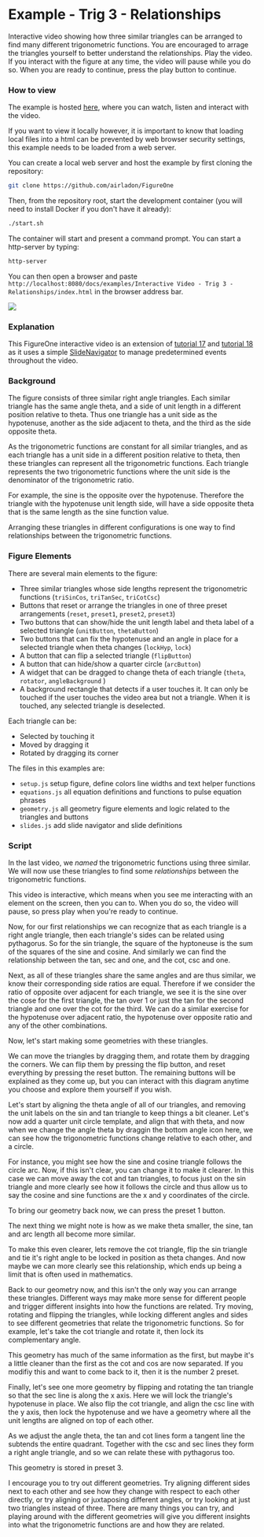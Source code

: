 # Example - Trig 3 - Relationships

Interactive video showing how three similar triangles can be arranged to find many different trigonometric functions. You are encouraged to arrage the triangles yourself to better understand the relationships. Play the video. If you interact with the figure at any time, the video will pause while you do so. When you are ready to continue, press the play button to continue.

### How to view

The example is hosted [here](https://airladon.github.io/FigureOne/examples/Interactive%20Video%20-%20Trig%203%20-%20Relationships/index.html), where you can watch, listen and interact with the video.

If you want to view it locally however, it is important to know that loading local files into a html can be prevented by web browser security settings, this example needs to be loaded from a web server.

You can create a local web server and host the example by first cloning the repository:

```bash
git clone https://github.com/airladon/FigureOne
```

Then, from the repository root, start the development container (you will need to install Docker if you don't have it already):
```bash
./start.sh
```

The container will start and present a command prompt. You can start a http-server by typing:
```bash
http-server
```

You can then open a browser and paste `http://localhost:8080/docs/examples/Interactive Video - Trig 3 - Relationships/index.html` in the browser address bar.


![](example.gif)


### Explanation

This FigureOne interactive video is an extension of [tutorial 17](../../tutorials/15%20-%20Recording%20Slides) and [tutorial 18](../../tutorials/15%20-%20Recording%20Slides) as it uses a simple [SlideNavigator](https://airladon.github.io/FigureOne/api/#slidenavigator) to manage predetermined events throughout the video.

### Background
The figure consists of three similar right angle triangles. Each similar triangle has the same angle theta, and a side of unit length in a different position relative to theta. Thus one triangle has a unit side as the hypotenuse, another as the side adjacent to theta, and the third as the side opposite theta.

As the trigonometric functions are constant for all similar triangles, and as each triangle has a unit side in a different position relative to theta, then these triangles can represent all the trigonometric functions. Each triangle represents the two trigonometric functions where the unit side is the denominator of the trigonometric ratio.

For example, the sine is the opposite over the hypotenuse. Therefore the triangle with the hypotenuse unit length side, will have a side opposite theta that is the same length as the sine function value.

Arranging these triangles in different configurations is one way to find relationships between the trigonometric functions.

### Figure Elements

There are several main elements to the figure:
* Three similar triangles whose side lengths represent the trigonometric functions (`triSinCos`, `triTanSec`, `triCotCsc`)
* Buttons that reset or arrange the triangles in one of three preset arrangements (`reset`, `preset1`, `preset2`, `preset3`)
* Two buttons that can show/hide the unit length label and theta label of a selected triangle (`unitButton`, `thetaButton`)
* Two buttons that can fix the hypotenuse and an angle in place for a selected triangle when theta changes (`lockHyp`, `lock`)
* A button that can flip a selected triangle (`flipButton`)
* A button that can hide/show a quarter circle (`arcButton`)
* A widget that can be dragged to change theta of each triangle (`theta`, `rotator`, `angleBackground` )
* A background rectangle that detects if a user touches it. It can only be touched if the user touches the video area but not a triangle. When it is touched, any selected triangle is deselected.

Each triangle can be:
* Selected by touching it
* Moved by dragging it
* Rotated by dragging its corner


The files in this examples are:
* `setup.js` setup figure, define colors line widths and text helper functions
* `equations.js` all equation definitions and functions to pulse equation phrases
* `geometry.js` all geometry figure elements and logic related to the triangles and buttons
* `slides.js` add slide navigator and slide definitions


### Script

In the last video, we *named* the trigonometric functions using three similar. We will now use these triangles to find some *relationships* between the trigonometric functions.

This video is interactive, which means when you see me interacting with an element on the screen, then you can to. When you do so, the video will pause, so press play when you're ready to continue.

Now, for our first relationships we can recognize that as each triangle is a right angle triangle, then each triangle's sides can be related using pythagorus. So for the sin triangle, the square of the hyptoneuse is the sum of the squares of the sine and cosine. And similarly we can find the relationship between the tan, sec and one, and the cot, csc and one.

Next, as all of these triangles share the same angles and are thus similar, we know their corresponding side ratios are equal. Therefore if we consider the ratio of opposite over adjacent for each triangle, we see it is the sine over the cose for the first triangle, the tan over 1 or just the tan for the second triangle and one over the cot for the third. We can do a similar exercise for the hypotenuse over adjacent ratio, the hypotenuse over opposite ratio and any of the other combinations.

Now, let's start making some geometries with these triangles.

We can move the triangles by dragging them, and rotate them by dragging the corners. We can flip them by pressing the flip button, and reset everything by pressing the reset button. The remaining buttons will be explained as they come up, but you can interact with this diagram anytime you choose and explore them yourself if you wish.

Let's start by aligning the theta angle of all of our triangles, and removing the unit labels on the sin and tan triangle to keep things a bit cleaner. Let's now add a quarter unit circle template, and align that with theta, and now when we change the angle theta by draggin the bottom angle icon here, we can see how the trigonometric functions change relative to each other, and a circle.

For instance, you might see how the sine and cosine triangle follows the circle arc. Now, if this isn't clear, you can change it to make it clearer. In this case we can move away the cot and tan triangles, to focus just on the sin triangle and more clearly see how it follows the circle and thus allow us to say the cosine and sine functions are the x and y coordinates of the circle.

To bring our geometry back now, we can press the preset 1 button.

The next thing we might note is how as we make theta smaller, the sine, tan and arc length all become more similar.

To make this even clearer, lets remove the cot triangle, flip the sin triangle and tie it's right angle to be locked in position as theta changes. And now maybe we can more clearly see this relationship, which ends up being a limit that is often used in mathematics.

Back to our geometry now, and this isn't the only way you can arrange these triangles. Different ways may make more sense for different people and trigger different insights into how the functions are related. Try moving, rotating and flipping the triangles, while locking different angles and sides to see different geometries that relate the trigonometric functions. So for example, let's take the cot triangle and rotate it, then lock its complementary angle.

This geometry has much of the same information as the first, but maybe it's a little cleaner than the first as the cot and cos are now separated. If you modifiy this and want to come back to it, then it is the number 2 preset.

Finally, let's see one more geometry by flipping and rotating the tan triangle so that the sec line is along the x axis. Here we will lock the triangle's hypotenuse in place. We also flip the cot triangle, and align the csc line with the y axis, then lock the hypotenuse and we have a geometry where all the unit lengths are aligned on top of each other.

As we adjust the angle theta, the tan and cot lines form a tangent line the subtends the entire quadrant. Together with the csc and sec lines they form a right angle triangle, and so we can relate these with pythagorus too.

This geometry is stored in preset 3.

I encourage you to try out different geometries. Try aligning different sides next to each other and see how they change with respect to each other directly, or try aligning or juxtaposing different angles, or try looking at just two triangles instead of three. There are many things you can try, and playing around with the different geometries will give you different insights into what the trigonometric functions are and how they are related.




